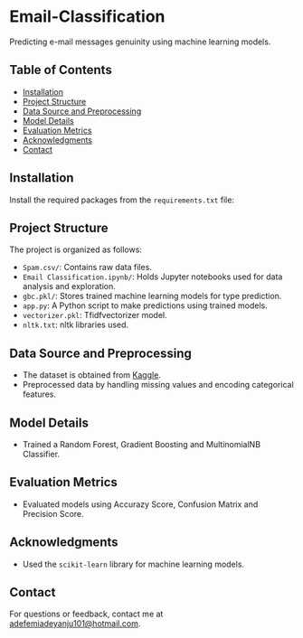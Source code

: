 # Email-Classification

Predicting e-mail messages genuinity using machine learning models.

## Table of Contents
- [Installation](#installation)
- [Project Structure](#project-structure)
- [Data Source and Preprocessing](#data-source-and-preprocessing)
- [Model Details](#model-details)
- [Evaluation Metrics](#evaluation-metrics)
- [Acknowledgments](#acknowledgments)
- [Contact](#contact)

## Installation
Install the required packages from the `requirements.txt` file:

## Project Structure
The project is organized as follows:

- `Spam.csv/`: Contains raw data files.
- `Email Classification.ipynb/`: Holds Jupyter notebooks used for data analysis and exploration.
- `gbc.pkl/`: Stores trained machine learning models for type prediction.
- `app.py`: A Python script to make predictions using trained models.
- `vectorizer.pkl`: Tfidfvectorizer model.
- `nltk.txt`: nltk libraries used.

## Data Source and Preprocessing
- The dataset is obtained from [Kaggle](https://www.kaggle.com/dataset).
- Preprocessed data by handling missing values and encoding categorical features.

## Model Details
- Trained a Random Forest, Gradient Boosting and MultinomialNB Classifier.

## Evaluation Metrics
- Evaluated models using Accurazy Score, Confusion Matrix and Precision Score.

## Acknowledgments
- Used the `scikit-learn` library for machine learning models.

## Contact
For questions or feedback, contact me at adefemiadeyanju101@hotmail.com.
